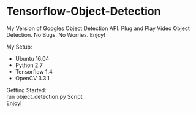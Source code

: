 # Tensorflow-Object-Detection
My Version of Googles Object Detection API. Plug and Play Video Object Detection. No Bugs. No Worries. Enjoy!

My Setup:
- Ubuntu 16.04
- Python 2.7
- Tensorflow 1.4
- OpenCV 3.3.1


Getting Started:  <br />
run object_detection.py Script  <br />
Enjoy!
